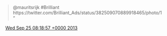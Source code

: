 > @mauritsrijk  \#Brilliant https://twitter\.com/Brilliant\_Ads/status/382509070889918465/photo/1”

<img src="../../media/tweet.ico" width="12" /> [Wed Sep 25 08:18:57 +0000 2013](https://twitter.com/DromerDenker/status/382781255081000960)